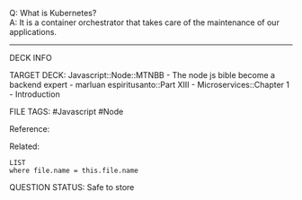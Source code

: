 Q: What is Kubernetes?  
A: It is a container orchestrator that takes care of the maintenance of our applications.
<!--ID: 1693660757380-->

---

DECK INFO

TARGET DECK: Javascript::Node::MTNBB - The node js bible become a backend expert - marluan espiritusanto::Part XIII - Microservices::Chapter 1 - Introduction

FILE TAGS: #Javascript #Node

Reference:

Related:

```dataview
LIST
where file.name = this.file.name
```

QUESTION STATUS: Safe to store